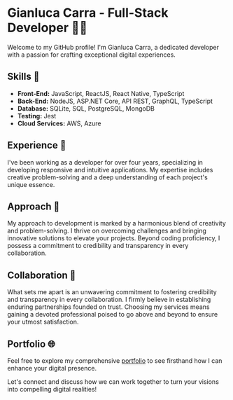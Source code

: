 # Gianluca Carra - Full-Stack Developer 👨‍💻

Welcome to my GitHub profile! I'm Gianluca Carra, a dedicated developer with a passion for crafting exceptional digital experiences.

## Skills 🚀

- **Front-End:** JavaScript, ReactJS, React Native, TypeScript 
- **Back-End:** NodeJS, ASP.NET Core, API REST, GraphQL, TypeScript
- **Database:** SQLite, SQL, PostgreSQL, MongoDB
- **Testing:** Jest
- **Cloud Services:** AWS, Azure

## Experience 💼

I've been working as a developer for over four years, specializing in developing responsive and intuitive applications. My expertise includes creative problem-solving and a deep understanding of each project's unique essence.

## Approach 🎨

My approach to development is marked by a harmonious blend of creativity and problem-solving. I thrive on overcoming challenges and bringing innovative solutions to elevate your projects. Beyond coding proficiency, I possess a commitment to credibility and transparency in every collaboration.

## Collaboration 🤝

What sets me apart is an unwavering commitment to fostering credibility and transparency in every collaboration. I firmly believe in establishing enduring partnerships founded on trust. Choosing my services means gaining a devoted professional poised to go above and beyond to ensure your utmost satisfaction.

## Portfolio 🌐

Feel free to explore my comprehensive [portfolio](https://app.giancarra.com) to see firsthand how I can enhance your digital presence.

Let's connect and discuss how we can work together to turn your visions into compelling digital realities!
